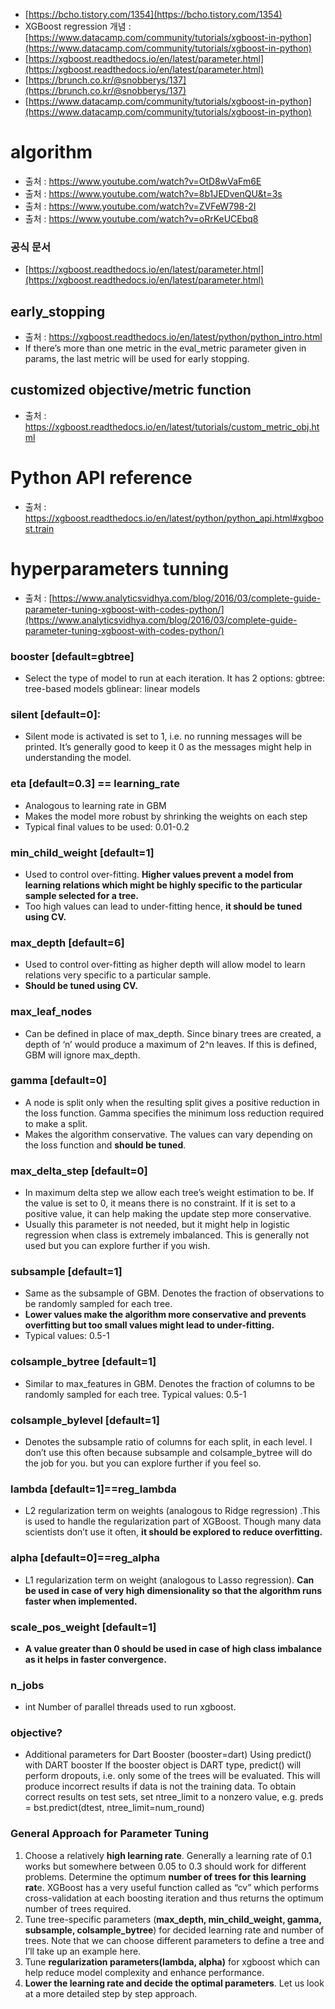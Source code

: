 * [https://bcho.tistory.com/1354](https://bcho.tistory.com/1354)
* XGBoost regression 개념 : [https://www.datacamp.com/community/tutorials/xgboost-in-python](https://www.datacamp.com/community/tutorials/xgboost-in-python)
* [https://xgboost.readthedocs.io/en/latest/parameter.html](https://xgboost.readthedocs.io/en/latest/parameter.html)
* [https://brunch.co.kr/@snobberys/137](https://brunch.co.kr/@snobberys/137)
* [https://www.datacamp.com/community/tutorials/xgboost-in-python](https://www.datacamp.com/community/tutorials/xgboost-in-python)
# algorithm
- 출처 : https://www.youtube.com/watch?v=OtD8wVaFm6E
- 출처 : https://www.youtube.com/watch?v=8b1JEDvenQU&t=3s
- 출처 : https://www.youtube.com/watch?v=ZVFeW798-2I
- 출처 : https://www.youtube.com/watch?v=oRrKeUCEbq8
### 공식 문서
* [https://xgboost.readthedocs.io/en/latest/parameter.html](https://xgboost.readthedocs.io/en/latest/parameter.html)
## early_stopping
- 출처 : https://xgboost.readthedocs.io/en/latest/python/python_intro.html
- If there’s more than one metric in the eval_metric parameter given in params, the last metric will be used for early stopping.
## customized objective/metric function
- 출처 : https://xgboost.readthedocs.io/en/latest/tutorials/custom_metric_obj.html
# Python API reference
- 출처 : https://xgboost.readthedocs.io/en/latest/python/python_api.html#xgboost.train
# hyperparameters tunning

* 출처 : [https://www.analyticsvidhya.com/blog/2016/03/complete-guide-parameter-tuning-xgboost-with-codes-python/](https://www.analyticsvidhya.com/blog/2016/03/complete-guide-parameter-tuning-xgboost-with-codes-python/)

### booster [default=gbtree]

* Select the type of model to run at each iteration. It has 2 options:
gbtree: tree-based models
gblinear: linear models

### silent [default=0]:

* Silent mode is activated is set to 1, i.e. no running messages will be printed. It’s generally good to keep it 0 as the messages might help in understanding the model.

### eta [default=0.3] == learning_rate

* Analogous to learning rate in GBM
* Makes the model more robust by shrinking the weights on each step
* Typical final values to be used: 0.01-0.2

### min\_child\_weight [default=1]

* Used to control over-fitting. **Higher values prevent a model from learning relations which might be highly specific to the particular sample selected for a tree.**
* Too high values can lead to under-fitting hence, **it should be tuned using CV.**

### max\_depth [default=6]

* Used to control over-fitting as higher depth will allow model to learn relations very specific to a particular sample.
* **Should be tuned using CV.**

### max\_leaf\_nodes

* Can be defined in place of max\_depth. Since binary trees are created, a depth of ‘n’ would produce a maximum of 2^n leaves. If this is defined, GBM will ignore max\_depth.

### gamma [default=0]

* A node is split only when the resulting split gives a positive reduction in the loss function. Gamma specifies the minimum loss reduction required to make a split.
* Makes the algorithm conservative. The values can vary depending on the loss function and **should be tuned**.

### max\_delta\_step [default=0]

* In maximum delta step we allow each tree’s weight estimation to be. If the value is set to 0, it means there is no constraint. If it is set to a positive value, it can help making the update step more conservative.
* Usually this parameter is not needed, but it might help in logistic regression when class is extremely imbalanced.
This is generally not used but you can explore further if you wish.

### subsample [default=1]

* Same as the subsample of GBM. Denotes the fraction of observations to be randomly sampled for each tree.
* **Lower values make the algorithm more conservative and prevents overfitting but too small values might lead to under-fitting.**
* Typical values: 0.5-1

### colsample_bytree [default=1]
- Similar to max_features in GBM. Denotes the fraction of columns to be randomly sampled for each tree.
Typical values: 0.5-1
### colsample_bylevel [default=1]
- Denotes the subsample ratio of columns for each split, in each level. I don’t use this often because subsample and colsample_bytree will do the job for you. but you can explore further if you feel so.
### lambda [default=1]==reg_lambda
- L2 regularization term on weights (analogous to Ridge regression) .This is used to handle the regularization part of XGBoost. Though many data scientists don’t use it often, **it should be explored to reduce overfitting.**
### alpha [default=0]==reg_alpha
- L1 regularization term on weight (analogous to Lasso regression). **Can be used in case of very high dimensionality so that the algorithm runs faster when implemented.**
### scale_pos_weight [default=1]
- **A value greater than 0 should be used in case of high class imbalance as it helps in faster convergence.**
### n_jobs
- int Number of parallel threads used to run xgboost.

### objective?

* Additional parameters for Dart Booster (booster=dart)
Using predict() with DART booster
If the booster object is DART type, predict() will perform dropouts, i.e. only some of the trees will be evaluated. This will produce incorrect results if data is not the training data. To obtain correct results on test sets, set ntree\_limit to a nonzero value, e.g.
preds = bst.predict(dtest, ntree\_limit=num\_round)

### General Approach for Parameter Tuning

1. Choose a relatively **high learning rate**. Generally a learning rate of 0.1 works but somewhere between 0.05 to 0.3 should work for different problems. Determine the optimum **number of trees for this learning rat**e. XGBoost has a very useful function called as “cv” which performs cross-validation at each boosting iteration and thus returns the optimum number of trees required.
2. Tune tree-specific parameters (**max\_depth, min\_child\_weight, gamma, subsample, colsample\_bytree**) for decided learning rate and number of trees. Note that we can choose different parameters to define a tree and I’ll take up an example here.
3. Tune **regularization parameters(lambda, alpha)** for xgboost which can help reduce model complexity and enhance performance.
4. **Lower the learning rate and decide the optimal parameters**.
Let us look at a more detailed step by step approach.
